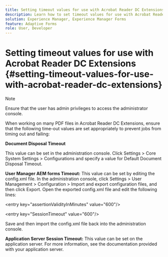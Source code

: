 ```yaml
---
title: Setting timeout values for use with Acrobat Reader DC Extensions
description: Learn how to set timeout values for use with Acrobat Reader DC Extensions.
solution: Experience Manager, Experience Manager Forms
feature: Adaptive Forms
role: User, Developer
---
```

# Setting timeout values for use with Acrobat Reader DC Extensions  {#setting-timeout-values-for-use-with-acrobat-reader-dc-extensions}

>[!NOTE]
> 
> Ensure that the user has admin privileges to access the administrator console.

When working on many PDF files in Acrobat Reader DC Extensions, ensure that the following time-out values are set appropriately to prevent jobs from timing out and failing:

**Document Disposal Timeout**

This value can be set in the administration console. Click Settings > Core System Settings > Configurations and specify a value for Default Document Disposal Timeout.

**User Manager AEM forms Timeout:** This value can be set by editing the config.xml file. In the administration console, click Settings > User Management > Configuration > Import and export configuration files, and then click Export. Open the exported config.xml file and edit the following lines:

&lt;entry key="assertionValidityInMinutes" value="600"/&gt;

&lt;entry key="SessionTimeout" value="600"/&gt;

Save and then import the config.xml file back into the administration console.

**Application Server Session Timeout:** This value can be set on the application server. For more information, see the documentation provided with your application server.
